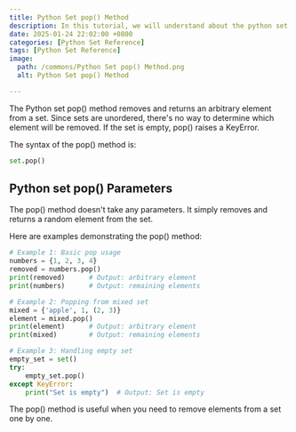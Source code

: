 ```yaml
---
title: Python Set pop() Method 
description: In this tutorial, we will understand about the python set pop() method and its uses.
date: 2025-01-24 22:02:00 +0800
categories: [Python Set Reference]
tags: [Python Set Reference]
image:
  path: /commons/Python Set pop() Method.png
  alt: Python Set pop() Method 

---
```


The Python set pop() method removes and returns an arbitrary element from a set. Since sets are unordered, there's no way to determine which element will be removed. If the set is empty, pop() raises a KeyError.

The syntax of the pop() method is:

```python
set.pop()
```

<script type="text/javascript">
	atOptions = {
		'key' : 'f934c5057f4cfe34762901514605d248',
		'format' : 'iframe',
		'height' : 180,
		'width' : 800,
		'params' : {}
	};
</script>
<script type="text/javascript" src="https://www.highperformanceformat.com/f934c5057f4cfe34762901514605d248/invoke.js"></script>
## Python set pop() Parameters

The pop() method doesn't take any parameters. It simply removes and returns a random element from the set.

<script type="text/javascript">
	atOptions = {
		'key' : 'f934c5057f4cfe34762901514605d248',
		'format' : 'iframe',
		'height' : 180,
		'width' : 800,
		'params' : {}
	};
</script>
<script type="text/javascript" src="https://www.highperformanceformat.com/f934c5057f4cfe34762901514605d248/invoke.js"></script>
Here are examples demonstrating the pop() method:

```python
# Example 1: Basic pop usage
numbers = {1, 2, 3, 4}
removed = numbers.pop()
print(removed)      # Output: arbitrary element
print(numbers)      # Output: remaining elements

# Example 2: Popping from mixed set
mixed = {'apple', 1, (2, 3)}
element = mixed.pop()
print(element)      # Output: arbitrary element
print(mixed)        # Output: remaining elements

# Example 3: Handling empty set
empty_set = set()
try:
    empty_set.pop()
except KeyError:
    print("Set is empty")  # Output: Set is empty
```

<script type="text/javascript">
	atOptions = {
		'key' : 'f934c5057f4cfe34762901514605d248',
		'format' : 'iframe',
		'height' : 180,
		'width' : 800,
		'params' : {}
	};
</script>
<script type="text/javascript" src="https://www.highperformanceformat.com/f934c5057f4cfe34762901514605d248/invoke.js"></script>
The pop() method is useful when you need to remove elements from a set one by one.